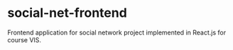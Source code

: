 # social-net-frontend
Frontend application for social network project implemented in React.js for course VIS.
